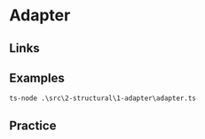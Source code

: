 # Adapter

## Links

## Examples

```terminal
ts-node .\src\2-structural\1-adapter\adapter.ts
```

## Practice